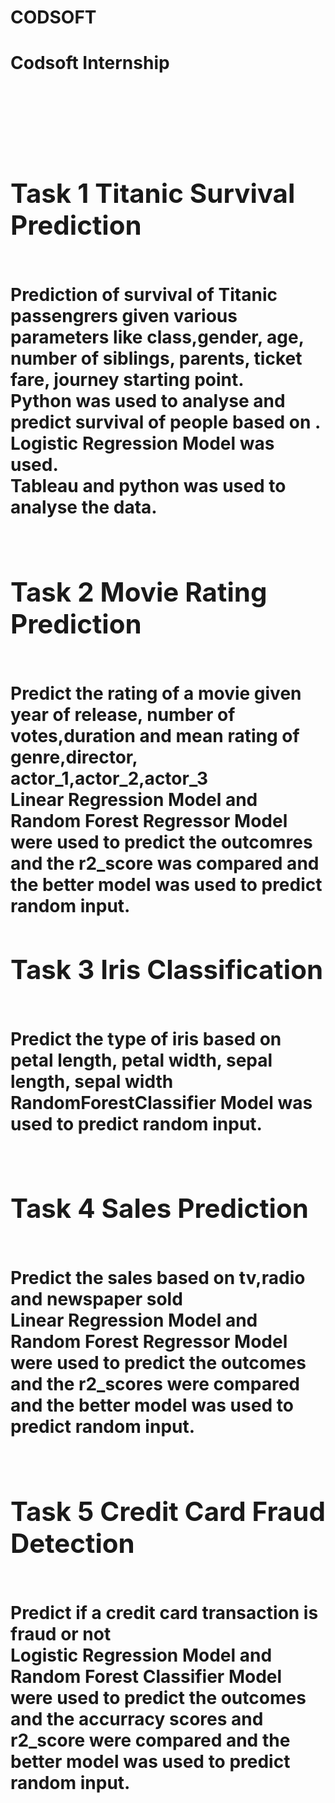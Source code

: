 # CODSOFT
<h1>Codsoft Internship<h1><br><br>
<div>
<h2>Task 1 Titanic Survival Prediction</h2><br>
Prediction of survival of Titanic passengrers given various parameters like class,gender, age, number of siblings, parents, ticket fare, journey starting point.<br>
Python was used to analyse and predict survival of people based on .<br>
Logistic Regression Model was used.<br>
Tableau and python was used to analyse the data.<br><br>
</div>
<div>
<h2>Task 2 Movie Rating Prediction </h2><br>
Predict the rating of a movie given year of release, number of votes,duration and mean rating of genre,director, actor_1,actor_2,actor_3<br>
Linear Regression Model and Random Forest Regressor Model were used to predict the outcomres and the r2_score was compared and the better model was used to predict random input.<br>
</div>
<div>
<h2>Task 3 Iris Classification </h2><br>
Predict the type of iris based on petal length, petal width, sepal length, sepal width<br>
RandomForestClassifier Model was used to predict random input.<br><br>
</div>
<div>
<div>
<h2>Task 4 Sales Prediction </h2><br>
Predict the sales based on tv,radio and newspaper sold<br>
Linear Regression Model and Random Forest Regressor Model were used to predict the outcomes and the 
r2_scores were compared and the better model was used to predict random input.<br><br>
</div>
<div>
<h2>Task 5 Credit Card Fraud Detection </h2><br>
Predict if a credit card transaction is fraud or not<br>
Logistic Regression Model and Random Forest Classifier Model were used to predict the outcomes and the accurracy scores 
and  r2_score were compared and the better model was used to predict random input.<br><br>
</div>